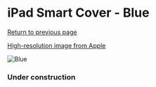 # iPad Smart Cover - Blue

[Return to previous page](/ipad_2)

[High-resolution image from Apple](https://store.storeimages.cdn-apple.com/8756/as-images.apple.com/is/MC942?wid=4500&hei=4500&fmt=png)

<div style="width: 384px"><img src="/everysource/MC942.png" alt="Blue"></div>

### Under construction
